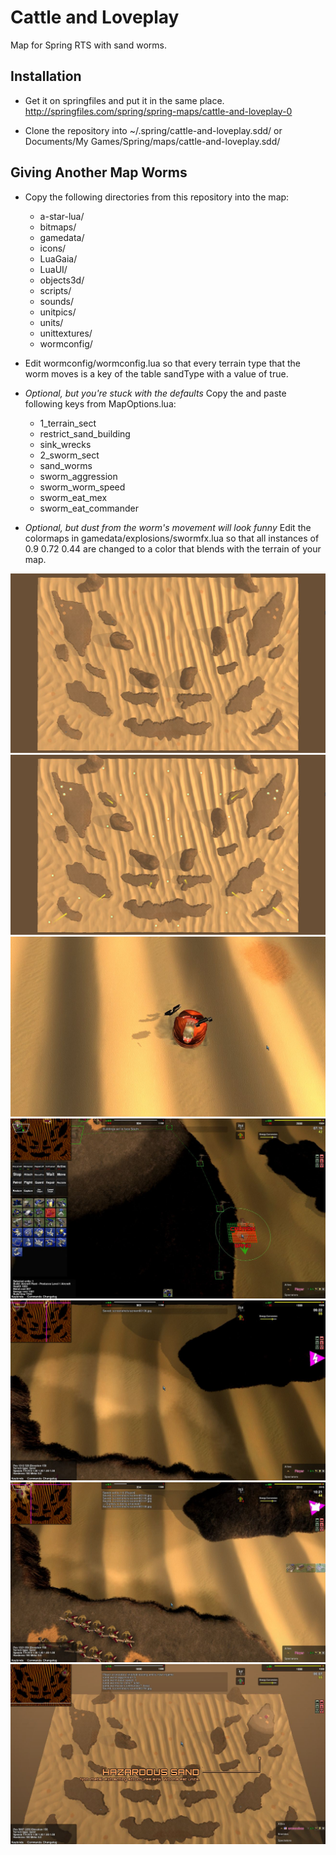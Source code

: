 # Cattle and Loveplay

Map for Spring RTS with sand worms.

## Installation

- Get it on springfiles and put it in the same place. http://springfiles.com/spring/spring-maps/cattle-and-loveplay-0

- Clone the repository into ~/.spring/cattle-and-loveplay.sdd/ or Documents/My Games/Spring/maps/cattle-and-loveplay.sdd/

## Giving Another Map Worms

- Copy the following directories from this repository into the map:
    - a-star-lua/
    - bitmaps/
    - gamedata/
    - icons/
    - LuaGaia/
    - LuaUI/
    - objects3d/
    - scripts/
    - sounds/
    - unitpics/
    - units/
    - unittextures/
    - wormconfig/

- Edit wormconfig/wormconfig.lua so that every terrain type that the worm moves is a key of the table sandType with a value of true.

- *Optional, but you're stuck with the defaults* Copy the and paste following keys from MapOptions.lua:
    - 1_terrain_sect
    - restrict_sand_building
    - sink_wrecks
    - 2_sworm_sect
    - sand_worms
    - sworm_aggression
    - sworm_worm_speed
    - sworm_eat_mex
    - sworm_eat_commander

- *Optional, but dust from the worm's movement will look funny* Edit the colormaps in gamedata/explosions/swormfx.lua so that all instances of 0.9 0.72 0.44 are changed to a color that blends with the terrain of your map.

![map overview](ReadmeImages/overview.jpg)
![map metal view](ReadmeImages/metalview.jpg)
![screenshot1](ReadmeImages/screen1.jpg)
![screenshot2](ReadmeImages/screen2.jpg)
![screenshot3](ReadmeImages/screen3.jpg)
![screenshot4](ReadmeImages/screen4.jpg)
![screenshot5](ReadmeImages/screen5.jpg)

